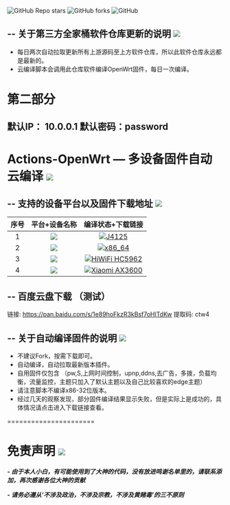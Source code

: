 ![GitHub Repo stars](https://img.shields.io/github/stars/insChow/Actions-OpenWrt?color=Blue&label=Stars&style=for-the-badge)
![GitHub forks](https://img.shields.io/github/forks/insChow/Actions-OpenWrt?color=Blue&label=Fork&style=for-the-badge)
![GitHub](https://img.shields.io/github/license/insChow/Actions-OpenWrt?color=Blue&style=for-the-badge)


-- 关于第三方全家桶软件仓库更新的说明 [![](https://img.shields.io/badge/-软件库更新说明-lightgrey.svg)](#软件库更新说明-)
-------------

- 每日两次自动拉取更新所有上游源码至上方软件仓库，所以此软件仓库永远都是最新的。
- 云编译脚本会调用此仓库软件编译OpenWrt固件，每日一次编译。

第二部分
======================
默认IP： 10.0.0.1  默认密码：password
-------------
Actions-OpenWrt — 多设备固件自动云编译 [![](https://img.shields.io/badge/-云编译固件-green.svg)](#云编译固件-)
======================

-- 支持的设备平台以及固件下载地址 [![](https://img.shields.io/badge/-设备及固件列表下载-lightgrey.svg)](#设备及固件列表下载-)
-------------

|    序号   |     平台+设备名称     |   编译状态+下载链接 |  
| :-----------------: | :-------------: |:-----------------: | 
| 1 |   [![](https://img.shields.io/badge/OpenWrt-J4125-yellowgreen)](https://github.com/insChow/Actions-OpenWrt/actions/workflows/4125.yml) | [![J4125](https://github.com/insChow/Actions-OpenWrt/actions/workflows/J4125.yml/badge.svg)](https://github.com/insChow/Actions-OpenWrt/actions/workflows/J4125.yml) |
| 2 |   [![](https://img.shields.io/badge/OpenWrt-x86_64-yellowgreen.svg)](https://github.com/insChow/Actions-OpenWrt/actions?query=workflow%3A%22x86%E6%97%81%E8%B7%AF%E7%94%B1%E6%9E%81%E7%AE%80+OpenWrt%22) | [![x86_64](https://github.com/insChow/Actions-OpenWrt/actions/workflows/x86_64.yml/badge.svg)](https://github.com/insChow/Actions-OpenWrt/actions/workflows/x86_64.yml) |
| 3 |   [![](https://img.shields.io/badge/OpenWrt-%E6%9E%81%E8%B7%AF%E7%94%B1%20B70-yellowgreen.svg)](https://github.com/insChow/Actions-OpenWrt/actions?query=workflow%3A%22Build+HiWiFi+HC5962%22) |  [![HiWiFi HC5962](https://github.com/insChow/Actions-OpenWrt/actions/workflows/HiWiFi%20HC5962.yml/badge.svg)](https://github.com/insChow/Actions-OpenWrt/actions/workflows/HiWiFi%20HC5962.yml) |
| 4 |   [![](https://img.shields.io/badge/OpenWrt-XIAOMI--AX3600-yellowgreen)](https://github.com/insChow/Actions-OpenWrt/actions/workflows/mi_ax3600.yml)    |  [![Xiaomi AX3600](https://github.com/insChow/Actions-OpenWrt/actions/workflows/Xiaomi%20AX3600.yml/badge.svg)](https://github.com/insChow/Actions-OpenWrt/actions/workflows/Xiaomi%20AX3600.yml) |


-- 百度云盘下载 （测试）
-------------

链接: https://pan.baidu.com/s/1e89hoFkzR3kBsf7oHlTdKw 提取码: ctw4 

-- 关于自动编译固件的说明 [![](https://img.shields.io/badge/-自动编译说明-lightgrey.svg)](#自动编译说明-)
-------------

- 不建议Fork，按需下载即可。
- 自动编译，自动拉取最新版本插件。
- 自用固件仅包含 （pw,S,上网时间控制，upnp,ddns,去广告，多拨，负载均衡，流量监控，主题只加入了默认主题以及自己比较喜欢的edge主题）
- 请注意脚本不编译x86-32位版本。
- 经过几天的观察发现，部分固件编译结果显示失败，但是实际上是成功的，具体情况请点击进入下载链接查看。

======================

免责声明 [![](https://img.shields.io/badge/-免责声明-green.svg)](#免责声明-)
======================
***- 由于本人小白，有可能使用到了大神的代码，没有放进鸣谢名单里的，请联系添加，再次感谢各位大神的贡献***

***- 请务必遵从‘不涉及政治，不涉及宗教，不涉及黄赌毒’的三不原则***


